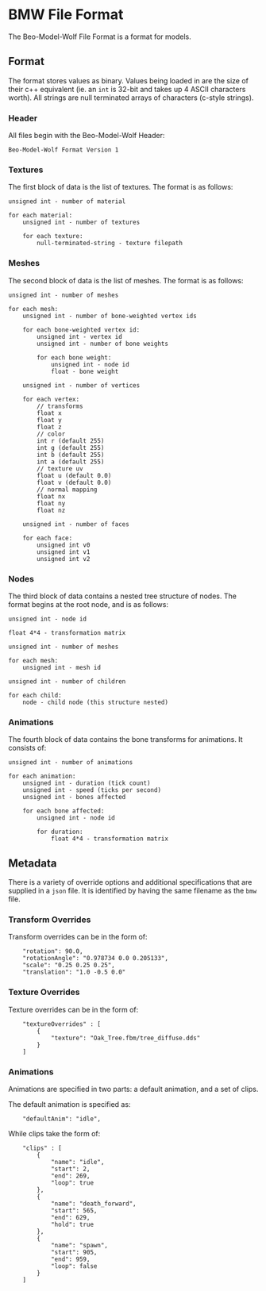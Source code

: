 # BMW File Format

The Beo-Model-Wolf File Format is a format for models.

## Format
The format stores values as binary. Values being loaded in are the size of their c++ equivalent (ie. an `int` is 32-bit and takes up 4 ASCII characters worth). All strings are null terminated arrays of characters (c-style strings).

### Header 
All files begin with the Beo-Model-Wolf Header:
```
Beo-Model-Wolf Format Version 1
```

### Textures
The first block of data is the list of textures. The format is as follows:
```
unsigned int - number of material

for each material:
	unsigned int - number of textures
	
	for each texture:
		null-terminated-string - texture filepath
```

### Meshes
The second block of data is the list of meshes. The format is as follows:
```
unsigned int - number of meshes

for each mesh:
	unsigned int - number of bone-weighted vertex ids
	
	for each bone-weighted vertex id:
		unsigned int - vertex id
		unsigned int - number of bone weights
		
		for each bone weight:
			unsigned int - node id
			float - bone weight
	
	unsigned int - number of vertices
	
	for each vertex:
		// transforms
		float x
		float y
		float z
		// color
		int r (default 255)
		int g (default 255)
		int b (default 255)
		int a (default 255)
		// texture uv
		float u (default 0.0)
		float v (default 0.0)
		// normal mapping
		float nx
		float ny
		float nz
		
	unsigned int - number of faces
	
	for each face:
		unsigned int v0
		unsigned int v1
		unsigned int v2
```

### Nodes
The third block of data contains a nested tree structure of nodes. The format begins at the root node, and is as follows:
```
unsigned int - node id

float 4*4 - transformation matrix

unsigned int - number of meshes

for each mesh:
	unsigned int - mesh id
	
unsigned int - number of children

for each child:
	node - child node (this structure nested)
```

### Animations
The fourth block of data contains the bone transforms for animations. It consists of:
```
unsigned int - number of animations

for each animation:
	unsigned int - duration (tick count)
	unsigned int - speed (ticks per second)
	unsigned int - bones affected
	
	for each bone affected:
		unsigned int - node id
		
		for duration:
			float 4*4 - transformation matrix
```

## Metadata

There is a variety of override options and additional specifications that are supplied in a `json` file. It is identified by having the same filename as the `bmw` file.

### Transform Overrides

Transform overrides can be in the form of:
```
	"rotation": 90.0,
	"rotationAngle": "0.978734 0.0 0.205133",
	"scale": "0.25 0.25 0.25",
	"translation": "1.0 -0.5 0.0"
```

### Texture Overrides

Texture overrides can be in the form of:
```
	"textureOverrides" : [
		{
			"texture": "Oak_Tree.fbm/tree_diffuse.dds"
		}
	]
```

### Animations

Animations are specified in two parts: a default animation, and a set of clips.

The default animation is specified as:
```
	"defaultAnim": "idle",
```

While clips take the form of:
```
	"clips" : [
		{
            "name": "idle",
            "start": 2,
            "end": 269,
			"loop": true
        },
        {
            "name": "death_forward",
            "start": 565,
            "end": 629,
			"hold": true
        },
        {
            "name": "spawn",
            "start": 905,
            "end": 959,
			"loop": false
        }
	]
```